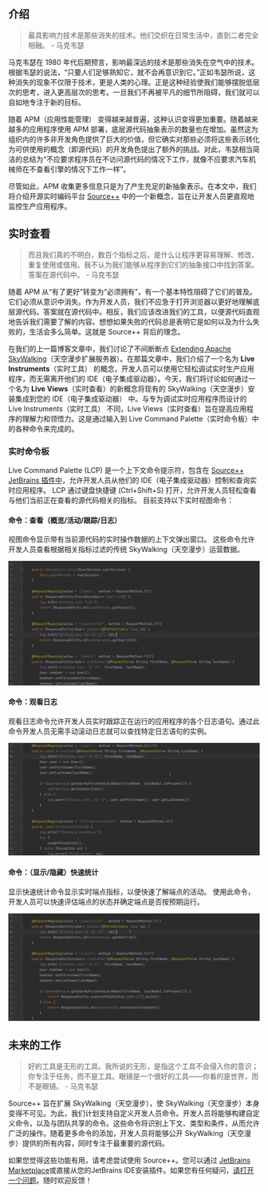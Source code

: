 ## 介绍

> 最具影响力技术是那些消失的技术。他们交织在日常生活中，直到二者完全相融。 - 马克韦瑟

马克韦瑟在 1980 年代后期预言，影响最深远的技术是那些消失在空气中的技术。根据韦瑟的说法，“只要人们足够熟知它，就不会再意识到它。”正如韦瑟所说，这种消失的现象不仅限于技术，更是人类的心理。正是这种经验使我们能够摆脱低层次的思考，进入更高层次的思考。一旦我们不再被平凡的细节所阻碍，我们就可以自如地专注于新的目标。

随着 APM（应用性能管理） 变得越来越普遍，这种认识变得更加重要。随着越来越多的应用程序使用 APM 部署，底层源代码抽象表示的数量也在增加。虽然这为组织内的许多非开发角色提供了巨大的价值，但它确实对那些必须将这些表示转化为可供使用的概念（即源代码）的开发角色提出了额外的挑战。对此，韦瑟相当简洁的总结为“不应要求程序员在不访问源代码的情况下工作，就像不应要求汽车机械师在不查看引擎的情况下工作一样”。

尽管如此，APM 收集更多信息只是为了产生充足的新抽象表示。在本文中，我们将介绍开源实时编码平台 [Source++](https://github.com/sourceplusplus/live-platform) 中的一个新概念，旨在让开发人员更直观地监控生产应用程序。

## 实时查看

> 而且我们真的不明白，数百个指标之后，是什么让程序更容易理解、修改、重复使用或借用。我不认为我们能够从程序到它们的抽象接口中找到答案。答案在源代码中。 - 马克韦瑟

随着 APM 从“有了更好”转变为“必须拥有”，有一个基本特性阻碍了它们的普及。它们必须从意识中消失。作为开发人员，我们不应急于打开浏览器以更好地理解底层源代码。答案就在源代码中。相反，我们应该改进我们的工具，以便源代码直观地告诉我们需要了解的内容。想想如果失败的代码总是表明它是如何以及为什么失败的，生活会多么简单。这就是 Source++ 背后的理念。

在我们的上一篇博客文章中，我们讨论了不间断断点 [Extending Apache SkyWalking](https://skywalking.apache.org/blog/2021-12-06-extend-skywalking-with-nbb/)（天空漫步扩展服务器）。在那篇文章中，我们介绍了一个名为 **Live Instruments**（实时工具） 的概念，开发人员可以使用它轻松调试实时生产应用程序，而无需离开他们的 IDE（电子集成驱动器）。今天，我们将讨论如何通过一个名为 **Live Views**（实时查看）的新概念将现有的 SkyWalking（天空漫步）安装集成到您的 IDE（电子集成驱动器） 中。与专为调试实时应用程序而设计的 Live Instruments（实时工具） 不同，Live Views（实时查看）旨在提高应用程序的理解力和领悟力。这是通过输入到 Live Command Palette（实时命令板）中的各种命令来完成的。

### 实时命令板

Live Command Palette (LCP) 是一个上下文命令提示符，包含在 [Source++ JetBrains 插件中](https://github.com/sourceplusplus/interface-jetbrains)，允许开发人员从他们的 IDE（电子集成驱动器）控制和查询实时应用程序。 LCP 通过键盘快捷键 (Ctrl+Shift+S) 打开，允许开发人员轻松查看与他们当前正在查看的源代码相关的指标。 目前支持以下实时视图命令：

#### 命令：查看（概览/活动/跟踪/日志）

视图命令显示带有当前源代码的实时操作数据的上下文弹出窗口。 这些命令允许开发人员查看根据相关指标过滤的传统 SkyWalking（天空漫步）运营数据。

![](view_command.gif)

#### 命令：观看日志

观看日志命令允许开发人员实时跟踪正在运行的应用程序的各个日志语句。通过此命令开发人员无需手动滚动日志就可以查找特定日志语句的实例。

![](watch_log_command.gif)

#### 命令：（显示/隐藏）快速统计

显示快速统计命令显示实时端点指标，以便快速了解端点的活动。 使用此命令，开发人员可以快速评估端点的状态并确定端点是否按预期运行。

![](show_quick_stats_command.gif)

## 未来的工作

> 好的工具是无形的工具。我所说的无形，是指这个工具不会侵入你的意识；你专注于任务，而不是工具。眼镜是一个很好的工具——你看的是世界，而不是眼镜。 - 马克韦瑟

Source++ 旨在扩展 SkyWalking（天空漫步），使 SkyWalking（天空漫步）本身变得不可见。为此，我们计划支持自定义开发人员命令。开发人员将能够构建自定义命令，以及与团队共享的命令。这些命令将识别上下文、类型和条件，从而允许广泛的操作。随着更多命令的添加，开发人员将能够公开 SkyWalking（天空漫步）提供的所有内容，同时专注于最重要的源代码。

如果您觉得这些功能有用，请考虑尝试使用 Source++。您可以通过 [JetBrains Marketplace](https://plugins.jetbrains.com/plugin/12033-source-)或直接从您的JetBrains IDE安装插件。如果您有任何疑问，[请打开一个问题](https://github.com/sourceplusplus/interface-jetbrains/issues)。随时欢迎反馈！
